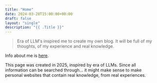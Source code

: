 ```yaml
---
title: "Home"
date: 2024-03-28T15:00:00+00:00
draft: false
layout: "single"
description: "{{ .Title }}"
---
```

> Era of LLM's inspired me to create my own blog. It will be full of my thoughts, of my experience and real knowledge.

Info about me is [here](/about/).

This page was created in 2025, inspired by era of LLMs.
Since all information can be searched through...
it might make sense to make personal websites that contain real knowledge, from real experiences.

